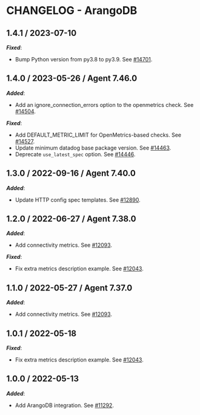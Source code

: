 # CHANGELOG - ArangoDB

## 1.4.1 / 2023-07-10

***Fixed***:

* Bump Python version from py3.8 to py3.9. See [#14701](https://github.com/DataDog/integrations-core/pull/14701).

## 1.4.0 / 2023-05-26 / Agent 7.46.0

***Added***:

* Add an ignore_connection_errors option to the openmetrics check. See [#14504](https://github.com/DataDog/integrations-core/pull/14504).

***Fixed***:

* Add DEFAULT_METRIC_LIMIT for OpenMetrics-based checks. See [#14527](https://github.com/DataDog/integrations-core/pull/14527).
* Update minimum datadog base package version. See [#14463](https://github.com/DataDog/integrations-core/pull/14463).
* Deprecate `use_latest_spec` option. See [#14446](https://github.com/DataDog/integrations-core/pull/14446).

## 1.3.0 / 2022-09-16 / Agent 7.40.0

***Added***:

* Update HTTP config spec templates. See [#12890](https://github.com/DataDog/integrations-core/pull/12890).

## 1.2.0 / 2022-06-27 / Agent 7.38.0

***Added***:

* Add connectivity metrics. See [#12093](https://github.com/DataDog/integrations-core/pull/12093).

***Fixed***:

* Fix extra metrics description example. See [#12043](https://github.com/DataDog/integrations-core/pull/12043).

## 1.1.0 / 2022-05-27 / Agent 7.37.0

***Added***:

* Add connectivity metrics. See [#12093](https://github.com/DataDog/integrations-core/pull/12093).

## 1.0.1 / 2022-05-18

***Fixed***:

* Fix extra metrics description example. See [#12043](https://github.com/DataDog/integrations-core/pull/12043).

## 1.0.0 / 2022-05-13

***Added***:

* Add ArangoDB integration. See [#11292](https://github.com/DataDog/integrations-core/pull/11292).
